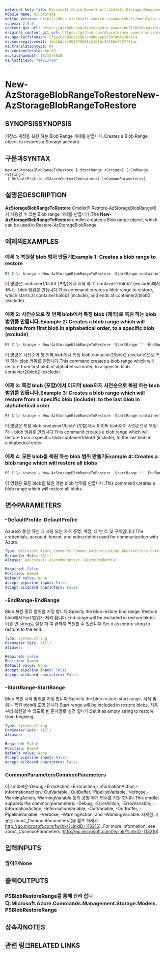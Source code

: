 ```yaml
---
external help file: Microsoft.Azure.PowerShell.Cmdlets.Storage.Management.dll-Help.xml
Module Name: Az.Storage
online version: https://docs.microsoft.com/en-us/powershell/module/az.storage/new-azstorageblobrangetorestore
schema: 2.0.0
content_git_url: https://github.com/Azure/azure-powershell/blob/master/src/Storage/Storage.Management/help/New-AzStorageBlobRangeToRestore.md
original_content_git_url: https://github.com/Azure/azure-powershell/blob/master/src/Storage/Storage.Management/help/New-AzStorageBlobRangeToRestore.md
ms.openlocfilehash: cfbe2cc695ceb2db7c498e8ee2750fa0427da114
ms.sourcegitcommit: 1de2b6c3c99197958fa2101bc37680e7507f91ac
ms.translationtype: MT
ms.contentlocale: ko-KR
ms.lasthandoff: 10/13/2020
ms.locfileid: "94213799"
---
```

# <span data-ttu-id="a3fac-101">New-AzStorageBlobRangeToRestore</span><span class="sxs-lookup"><span data-stu-id="a3fac-101">New-AzStorageBlobRangeToRestore</span></span>

## <span data-ttu-id="a3fac-102">SYNOPSIS</span><span class="sxs-lookup"><span data-stu-id="a3fac-102">SYNOPSIS</span></span>
<span data-ttu-id="a3fac-103">저장소 계정을 복원 하는 Blob Range 개체를 만듭니다.</span><span class="sxs-lookup"><span data-stu-id="a3fac-103">Creates a Blob Range object to restores a Storage account.</span></span>

## <span data-ttu-id="a3fac-104">구문과</span><span class="sxs-lookup"><span data-stu-id="a3fac-104">SYNTAX</span></span>

```
New-AzStorageBlobRangeToRestore [-StartRange <String>] [-EndRange <String>]
 [-DefaultProfile <IAzureContextContainer>] [<CommonParameters>]
```

## <span data-ttu-id="a3fac-105">설명은</span><span class="sxs-lookup"><span data-stu-id="a3fac-105">DESCRIPTION</span></span>
<span data-ttu-id="a3fac-106">**AzStorageBlobRangeToRestore** Cmdlet은 Restore-AzStorageBlobRange에서 사용할 수 있는 Blob range 개체를 만듭니다.</span><span class="sxs-lookup"><span data-stu-id="a3fac-106">The **New-AzStorageBlobRangeToRestore** cmdlet creates a Blob range object, which can be used in Restore-AzStorageBlobRange.</span></span>

## <span data-ttu-id="a3fac-107">예제의</span><span class="sxs-lookup"><span data-stu-id="a3fac-107">EXAMPLES</span></span>

### <span data-ttu-id="a3fac-108">예제 1: 복원할 blob 범위 만들기</span><span class="sxs-lookup"><span data-stu-id="a3fac-108">Example 1: Creates a blob range to restore</span></span>
```powershell
PS C:\> $range = New-AzStorageBlobRangeToRestore -StartRange container1/blob1 -EndRange container2/blob2
```

<span data-ttu-id="a3fac-109">이 명령은 container1/blob1 (포함)에서 시작 하 고 container2/blob2 (exclude)에서 끝나는 blob 범위를 만듭니다.</span><span class="sxs-lookup"><span data-stu-id="a3fac-109">This command creates a blob range to restore, which starts at container1/blob1 (include), and ends at container2/blob2 (exclude).</span></span>

### <span data-ttu-id="a3fac-110">예제 2: 사전순으로 첫 번째 blob에서 특정 blob (제외)로 복원 하는 blob 범위를 만듭니다.</span><span class="sxs-lookup"><span data-stu-id="a3fac-110">Example 2: Creates a blob range which will restore from first blob in alphabetical order, to a specific blob (exclude)</span></span>
```powershell
PS C:\> $range = New-AzStorageBlobRangeToRestore -StartRange "" -EndRange container2/blob2
```

<span data-ttu-id="a3fac-111">이 명령은 사전순의 첫 번째 blob에서 특정 blob container2/blob2 (exclude)으로 복원 하는 blob 범위를 만듭니다.</span><span class="sxs-lookup"><span data-stu-id="a3fac-111">This command creates a blob range which will restore from first blob of alphabetical order, to a specific blob container2/blob2 (exclude)</span></span>

### <span data-ttu-id="a3fac-112">예제 3: 특정 blob (포함)에서 마지막 blob까지 사전순으로 복원 하는 blob 범위를 만듭니다.</span><span class="sxs-lookup"><span data-stu-id="a3fac-112">Example 3: Creates a blob range which will restore from a specific blob (include), to the last blob in alphabetical order</span></span>
```powershell
PS C:\> $range = New-AzStorageBlobRangeToRestore -StartRange container1/blob1 -EndRange ""
```

<span data-ttu-id="a3fac-113">이 명령은 특정 blob container1/blob1 (포함)에서 마지막 blob까지 사전순으로 복원 하는 blob 범위를 만듭니다.</span><span class="sxs-lookup"><span data-stu-id="a3fac-113">This command creates a blob range which will restore from a specific blob container1/blob1 (include), to the last blob in alphabetical order.</span></span>

### <span data-ttu-id="a3fac-114">예제 4: 모든 blob을 복원 하는 blob 범위 만들기</span><span class="sxs-lookup"><span data-stu-id="a3fac-114">Example 4: Creates a blob range which will restore all blobs</span></span>
```powershell
PS C:\> $range = New-AzStorageBlobRangeToRestore -StartRange "" -EndRange ""
```

<span data-ttu-id="a3fac-115">이 명령은 모든 blob을 복원 하는 blob 범위를 만듭니다.</span><span class="sxs-lookup"><span data-stu-id="a3fac-115">This command creates a blob range which will restore all blobs.</span></span>

## <span data-ttu-id="a3fac-116">변수</span><span class="sxs-lookup"><span data-stu-id="a3fac-116">PARAMETERS</span></span>

### <span data-ttu-id="a3fac-117">-DefaultProfile</span><span class="sxs-lookup"><span data-stu-id="a3fac-117">-DefaultProfile</span></span>
<span data-ttu-id="a3fac-118">Azure와 통신 하는 데 사용 되는 자격 증명, 계정, 테 넌 트 및 구독입니다.</span><span class="sxs-lookup"><span data-stu-id="a3fac-118">The credentials, account, tenant, and subscription used for communication with Azure.</span></span>

```yaml
Type: Microsoft.Azure.Commands.Common.Authentication.Abstractions.Core.IAzureContextContainer
Parameter Sets: (All)
Aliases: AzContext, AzureRmContext, AzureCredential

Required: False
Position: Named
Default value: None
Accept pipeline input: False
Accept wildcard characters: False
```

### <span data-ttu-id="a3fac-119">-EndRange</span><span class="sxs-lookup"><span data-stu-id="a3fac-119">-EndRange</span></span>
<span data-ttu-id="a3fac-120">Blob 복원 종료 범위를 지정 합니다.</span><span class="sxs-lookup"><span data-stu-id="a3fac-120">Specify the blob restore End range.</span></span>
<span data-ttu-id="a3fac-121">Restore blob에서 End 범위가 제외 됩니다.</span><span class="sxs-lookup"><span data-stu-id="a3fac-121">End range will be excluded in restore blobs.</span></span>
<span data-ttu-id="a3fac-122">이를 빈 strng로 설정 하 여 끝까지 복원할 수 있습니다.</span><span class="sxs-lookup"><span data-stu-id="a3fac-122">Set it as empty strng to restore to the end.</span></span>

```yaml
Type: System.String
Parameter Sets: (All)
Aliases:

Required: False
Position: Named
Default value: None
Accept pipeline input: False
Accept wildcard characters: False
```

### <span data-ttu-id="a3fac-123">-StartRange</span><span class="sxs-lookup"><span data-stu-id="a3fac-123">-StartRange</span></span>
<span data-ttu-id="a3fac-124">Blob 복원 시작 범위를 지정 합니다.</span><span class="sxs-lookup"><span data-stu-id="a3fac-124">Specify the blob restore start range.</span></span>
<span data-ttu-id="a3fac-125">시작 범위는 복원 blob에 포함 됩니다.</span><span class="sxs-lookup"><span data-stu-id="a3fac-125">Start range will be included in restore blobs.</span></span>
<span data-ttu-id="a3fac-126">처음부터 복원할 수 있도록 빈 문자열로 설정 합니다.</span><span class="sxs-lookup"><span data-stu-id="a3fac-126">Set it as empty string to restore from begining.</span></span>

```yaml
Type: System.String
Parameter Sets: (All)
Aliases:

Required: False
Position: Named
Default value: None
Accept pipeline input: False
Accept wildcard characters: False
```

### <span data-ttu-id="a3fac-127">CommonParameters</span><span class="sxs-lookup"><span data-stu-id="a3fac-127">CommonParameters</span></span>
<span data-ttu-id="a3fac-128">이 cmdlet은-Debug,-ErrorAction,-Erroraction,-InformationAction,-Informationaction,-OutVariable,-OutBuffer,-PipelineVariable,-Verbose,-WarningAction,-WarningVariable 등의 공통 매개 변수를 지원 합니다.</span><span class="sxs-lookup"><span data-stu-id="a3fac-128">This cmdlet supports the common parameters: -Debug, -ErrorAction, -ErrorVariable, -InformationAction, -InformationVariable, -OutVariable, -OutBuffer, -PipelineVariable, -Verbose, -WarningAction, and -WarningVariable.</span></span> <span data-ttu-id="a3fac-129">자세한 내용은 about_CommonParameters (을 참조 하세요 http://go.microsoft.com/fwlink/?LinkID=113216) .</span><span class="sxs-lookup"><span data-stu-id="a3fac-129">For more information, see about_CommonParameters (http://go.microsoft.com/fwlink/?LinkID=113216).</span></span>

## <span data-ttu-id="a3fac-130">입력</span><span class="sxs-lookup"><span data-stu-id="a3fac-130">INPUTS</span></span>

### <span data-ttu-id="a3fac-131">않아야</span><span class="sxs-lookup"><span data-stu-id="a3fac-131">None</span></span>

## <span data-ttu-id="a3fac-132">출력</span><span class="sxs-lookup"><span data-stu-id="a3fac-132">OUTPUTS</span></span>

### <span data-ttu-id="a3fac-133">PSBlobRestoreRange를 통해 관리 합니다.</span><span class="sxs-lookup"><span data-stu-id="a3fac-133">Microsoft.Azure.Commands.Management.Storage.Models.PSBlobRestoreRange</span></span>

## <span data-ttu-id="a3fac-134">상속자</span><span class="sxs-lookup"><span data-stu-id="a3fac-134">NOTES</span></span>

## <span data-ttu-id="a3fac-135">관련 링크</span><span class="sxs-lookup"><span data-stu-id="a3fac-135">RELATED LINKS</span></span>

